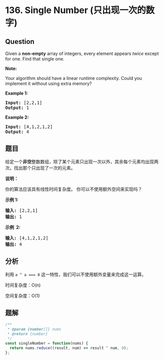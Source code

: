 # 136. Single Number (只出现一次的数字)

## Question

Given a **non-empty** array of integers, every element appears _twice_ except for one. Find that single one.

**Note:**

Your algorithm should have a linear runtime complexity. Could you implement it without using extra memory?

**Example 1:**

<pre><strong>Input:</strong> [2,2,1]
<strong>Output:</strong> 1
</pre>

**Example 2:**

<pre><strong>Input:</strong> [4,1,2,1,2]
<strong>Output:</strong> 4
</pre>

## 题目

给定一个**非空**整数数组，除了某个元素只出现一次以外，其余每个元素均出现两次。找出那个只出现了一次的元素。

**说明：**

你的算法应该具有线性时间复杂度。 你可以不使用额外空间来实现吗？

**示例 1:**

<pre><strong>输入:</strong> [2,2,1]
<strong>输出:</strong> 1
</pre>

**示例  2:**

<pre><strong>输入:</strong> [4,1,2,1,2]
<strong>输出:</strong> 4</pre>

## 分析

利用 `a ^ a === 0` 这一特性，我们可以不使用额外变量来完成这一运算。

时间复杂度：O(n)

空间复杂度：O(1)

## 题解

```javascript
/**
 * @param {number[]} nums
 * @return {number}
 */
const singleNumber = function(nums) {
  return nums.reduce((result, num) => result ^ num, 0);
};
```
